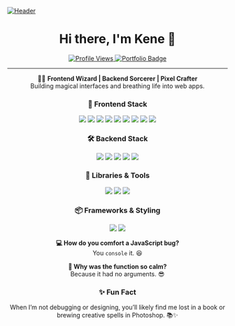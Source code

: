 
[![Header](https://avatars.githubusercontent.com/u/49237742?s=400&u=73d9f2e744a04b17927062e4c68693c80c8c32dd&v=4 "Header")](https://github.com/kenechvkwv)


<h1 align="center">Hi there, I'm Kene 👋</h1>

<p align="center">
  <a href="https://github.com/kenechvkwv">
    <img
      src="https://komarev.com/ghpvc/?username=kenechvkwv&color=40c463&label=Profile+Views"
      alt="Profile Views"
    />
  </a>
  <a href="https://kenechvkwv.github.io" target="_blank">
    <img
      src="https://img.shields.io/badge/Portfolio-Visit-blue?style=flat-square&logo=githubpages"
      alt="Portfolio Badge"
    />
  </a>
</p>

---

<p align="center">
  🧙‍♂️ <strong>Frontend Wizard | Backend Sorcerer | Pixel Crafter</strong> <br />
  Building magical interfaces and breathing life into web apps.
</p>

<h3 align="center"> 🎨 Frontend Stack </h3>

<p align="center">
  <img
    src="https://img.shields.io/badge/HTML5-E34F26?style=for-the-badge&logo=html5&logoColor=white"
  />
  <img
    src="https://img.shields.io/badge/CSS3-1572B6?style=for-the-badge&logo=css3&logoColor=white"
  />
  <img
    src="https://img.shields.io/badge/JavaScript-F7DF1E?style=for-the-badge&logo=javascript&logoColor=black"
  />
  <img
    src="https://img.shields.io/badge/TypeScript-007ACC?style=for-the-badge&logo=typescript&logoColor=white"
  />
  <img
    src="https://img.shields.io/badge/React-20232a?style=for-the-badge&logo=react&logoColor=61DAFB"
  />
  <img
    src="https://img.shields.io/badge/React%20Native-20232a?style=for-the-badge&logo=react&logoColor=61DAFB"
  />
  <img
    src="https://img.shields.io/badge/Vite-646CFF?style=for-the-badge&logo=vite&logoColor=white"
  />
  <img
    src="https://img.shields.io/badge/Alpine.js-23A8D7?style=for-the-badge&logo=alpine.js&logoColor=white"
  />
  <img
    src="https://img.shields.io/badge/jQuery-0769AD?style=for-the-badge&logo=jquery&logoColor=white"
  />
</p>

<h3 align="center"> 🛠 Backend Stack </h3>

<p align="center">
  <img
    src="https://img.shields.io/badge/PHP-777BB4?style=for-the-badge&logo=php&logoColor=white"
  />
  <img
    src="https://img.shields.io/badge/Laravel-FF2D20?style=for-the-badge&logo=laravel&logoColor=white"
  />
  <img
    src="https://img.shields.io/badge/MySQL-00f?style=for-the-badge&logo=mysql&logoColor=white"
  />
  <img
    src="https://img.shields.io/badge/Node.js-339933?style=for-the-badge&logo=node.js&logoColor=white"
  />
  <img
    src="https://img.shields.io/badge/Express.js-404D59?style=for-the-badge&logo=express&logoColor=white"
  />
</p>

<h3 align="center"> 🧰 Libraries & Tools </h3>

<p align="center">
  <img
    src="https://img.shields.io/badge/Git-F05033?style=for-the-badge&logo=git&logoColor=white"
  />
  <img
    src="https://img.shields.io/badge/Figma-F24E1E?style=for-the-badge&logo=figma&logoColor=white"
  />
  <img
    src="https://img.shields.io/badge/Photoshop-31A8FF?style=for-the-badge&logo=adobephotoshop&logoColor=white"
  />
</p>

<h3 align="center"> 📦 Frameworks & Styling </h3>

<p align="center">
  <img
    src="https://img.shields.io/badge/Bootstrap-563D7C?style=for-the-badge&logo=bootstrap&logoColor=white"
  />
  <img
    src="https://img.shields.io/badge/Tailwind_CSS-38B2AC?style=for-the-badge&logo=tailwind-css&logoColor=white"
  />
</p>


<p align="center">
  <strong>💻 How do you comfort a JavaScript bug?</strong><br />
  You <code>console</code> it. 😆
</p>

<p align="center">
  <strong>🤖 Why was the function so calm?</strong><br />
  Because it had no arguments. 😎
</p>

<h3 align="center"> ✨ Fun Fact </h3>

<p align="center">
  When I’m not debugging or designing, you’ll likely find me lost in a book or
  brewing creative spells in Photoshop. 📚✨
</p>


